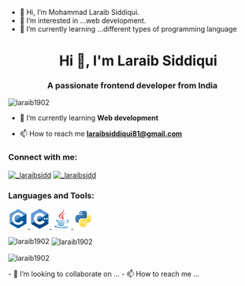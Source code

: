 - 👋 Hi, I’m Mohammad Laraib Siddiqui. 
- 👀 I’m interested in ...web development. 
- 🌱 I’m currently learning ...different types of programming language<h1 align="center">Hi 👋, I'm Laraib Siddiqui</h1>
<h3 align="center">A passionate frontend developer from India</h3>

<p align="left"> <img src="https://komarev.com/ghpvc/?username=laraib1902&label=Profile%20views&color=0e75b6&style=flat" alt="laraib1902" /> </p>

- 🌱 I’m currently learning **Web development**

- 📫 How to reach me **laraibsiddiqui81@gmail.com**

<h3 align="left">Connect with me:</h3>
<p align="left">
<a href="https://fb.com/_laraibsidd" target="blank"><img align="center" src="https://raw.githubusercontent.com/rahuldkjain/github-profile-readme-generator/master/src/images/icons/Social/facebook.svg" alt="_laraibsidd" height="30" width="40" /></a>
<a href="https://instagram.com/_laraibsidd" target="blank"><img align="center" src="https://raw.githubusercontent.com/rahuldkjain/github-profile-readme-generator/master/src/images/icons/Social/instagram.svg" alt="_laraibsidd" height="30" width="40" /></a>
</p>

<h3 align="left">Languages and Tools:</h3>
<p align="left"> <a href="https://www.cprogramming.com/" target="_blank" rel="noreferrer"> <img src="https://raw.githubusercontent.com/devicons/devicon/master/icons/c/c-original.svg" alt="c" width="40" height="40"/> </a> <a href="https://www.w3schools.com/cpp/" target="_blank" rel="noreferrer"> <img src="https://raw.githubusercontent.com/devicons/devicon/master/icons/cplusplus/cplusplus-original.svg" alt="cplusplus" width="40" height="40"/> </a> <a href="https://www.java.com" target="_blank" rel="noreferrer"> <img src="https://raw.githubusercontent.com/devicons/devicon/master/icons/java/java-original.svg" alt="java" width="40" height="40"/> </a> <a href="https://www.python.org" target="_blank" rel="noreferrer"> <img src="https://raw.githubusercontent.com/devicons/devicon/master/icons/python/python-original.svg" alt="python" width="40" height="40"/> </a> </p>

<p><img align="left" src="https://github-readme-stats.vercel.app/api/top-langs?username=laraib1902&show_icons=true&locale=en&layout=compact" alt="laraib1902" /></p>

<p>&nbsp;<img align="center" src="https://github-readme-stats.vercel.app/api?username=laraib1902&show_icons=true&locale=en" alt="laraib1902" /></p>

<p><img align="center" src="https://github-readme-streak-stats.herokuapp.com/?user=laraib1902&" alt="laraib1902" /></p>
- 💞️ I’m looking to collaborate on ...
- 📫 How to reach me ...

<!---
laraib1902/laraib1902 is a ✨ special ✨ repository because its `README.md` (this file) appears on your GitHub profile.
You can click the Preview link to take a look at your changes.
--->
